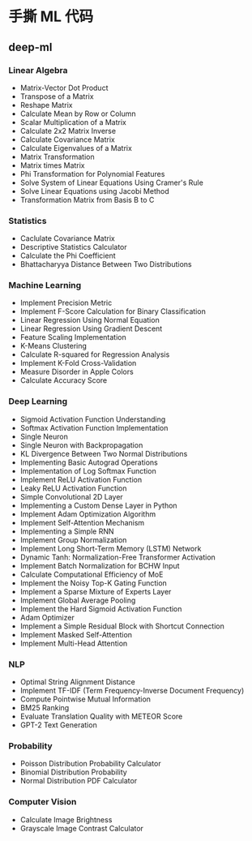 # 手撕 ML 代码

## deep-ml
### Linear Algebra
- Matrix-Vector Dot Product
- Transpose of a Matrix
- Reshape Matrix
- Calculate Mean by Row or Column
- Scalar Multiplication of a Matrix
- Calculate 2x2 Matrix Inverse
- Calculate Covariance Matrix
- Calculate Eigenvalues of a Matrix
- Matrix Transformation
- Matrix times Matrix
- Phi Transformation for Polynomial Features
- Solve System of Linear Equations Using Cramer's Rule
- Solve Linear Equations using Jacobi Method
- Transformation Matrix from Basis B to C
### Statistics
- Caclulate Covariance Matrix
- Descriptive Statistics Calculator
- Calculate the Phi Coefficient
- Bhattacharyya Distance Between Two Distributions
### Machine Learning
- Implement Precision Metric
- Implement F-Score Calculation for Binary Classification
- Linear Regression Using Normal Equation
- Linear Regression Using Gradient Descent
- Feature Scaling Implementation
- K-Means Clustering
- Calculate R-squared for Regression Analysis
- Implement K-Fold Cross-Validation
- Measure Disorder in Apple Colors
- Calculate Accuracy Score
### Deep Learning
- Sigmoid Activation Function Understanding
- Softmax Activation Function Implementation
- Single Neuron
- Single Neuron with Backpropagation
- KL Divergence Between Two Normal Distributions
- Implementing Basic Autograd Operations
- Implementation of Log Softmax Function
- Implement ReLU Activation Function
- Leaky ReLU Activation Function
- Simple Convolutional 2D Layer
- Implementing a Custom Dense Layer in Python
- Implement Adam Optimization Algorithm
- Implement Self-Attention Mechanism
- Implementing a Simple RNN
- Implement Group Normalization
- Implement Long Short-Term Memory (LSTM) Network
- Dynamic Tanh: Normalization-Free Transformer Activation
- Implement Batch Normalization for BCHW Input
- Calculate Computational Efficiency of MoE
- Implement the Noisy Top-K Gating Function
- Implement a Sparse Mixture of Experts Layer
- Implement Global Average Pooling
- Implement the Hard Sigmoid Activation Function
- Adam Optimizer
- Implement a Simple Residual Block with Shortcut Connection
- Implement Masked Self-Attention
- Implement Multi-Head Attention
### NLP
- Optimal String Alignment Distance
- Implement TF-IDF (Term Frequency-Inverse Document Frequency)
- Compute Pointwise Mutual Information
- BM25 Ranking
- Evaluate Translation Quality with METEOR Score
- GPT-2 Text Generation
### Probability
- Poisson Distribution Probability Calculator
- Binomial Distribution Probability
- Normal Distribution PDF Calculator
### Computer Vision
- Calculate Image Brightness
- Grayscale Image Contrast Calculator
